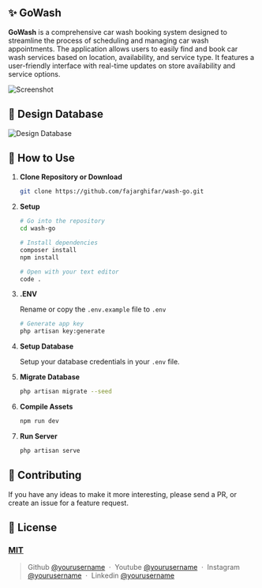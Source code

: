 ## ✨ GoWash
<b>GoWash</b> is a comprehensive car wash booking system designed to streamline the process of scheduling and managing car wash appointments. The application allows users to easily find and book car wash services based on location, availability, and service type. It features a user-friendly interface with real-time updates on store availability and service options.

![Screenshot](https://github.com/user-attachments/assets/d6275f5c-e36c-4e2b-b753-1c448930e5e5)

## 💾 Design Database
![Design Database](https://github.com/user-attachments/assets/8ad01f90-2db9-4fe2-beeb-c0be3dc7ed22)

## 🚀 How to Use
1. **Clone Repository or Download**
    ```bash
    git clone https://github.com/fajarghifar/wash-go.git
    ```

2. **Setup**
    ```bash
    # Go into the repository
    cd wash-go

    # Install dependencies
    composer install
    npm install

    # Open with your text editor
    code .
    ```

3. **.ENV**

    Rename or copy the `.env.example` file to `.env`
    ```bash
    # Generate app key
    php artisan key:generate
    ```

4. **Setup Database**

    Setup your database credentials in your `.env` file.

5. **Migrate Database**
    ```bash
    php artisan migrate --seed
    ```

6. **Compile Assets**
    ```bash
    npm run dev
    ```

7. **Run Server**
    ```bash
    php artisan serve
    ```

## 📝 Contributing

If you have any ideas to make it more interesting, please send a PR, or create an issue for a feature request.

## 🤝 License

### [MIT](LICENSE)

> Github [@yourusername](https://github.com/yourusername) &nbsp;&middot;&nbsp;
> Youtube [@yourusername](https://www.youtube.com/@yourusername/) &nbsp;&middot;&nbsp;
> Instagram [@yourusername](https://instagram.com/yourusername) &nbsp;&middot;&nbsp;
> Linkedin [@yourusername](https://www.linkedin.com/in/yourusername/)
